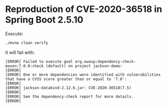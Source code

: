 # Reproduction of CVE-2020-36518 in Spring Boot 2.5.10

Execute:

```bash
./mvnw clean verify
```

It will fail with:

```
[ERROR] Failed to execute goal org.owasp:dependency-check-maven:7.0.0:check (default) on project jackson-demo:
[ERROR]
[ERROR] One or more dependencies were identified with vulnerabilities that have a CVSS score greater than or equal to '7.0':
[ERROR]
[ERROR] jackson-databind-2.12.6.jar: CVE-2020-36518(7.5)
[ERROR]
[ERROR] See the dependency-check report for more details.
[ERROR]
```
